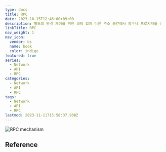 ```yaml
---
type: docs
title: RPC
date: 2023-10-15T12:46:00+09:00
description: 별도의 원격 제어를 위한 코딩 없이 다른 주소 공간에서 함수나 프로시저를 실행할 수 있게하는 프로세스 간 통신 기술
linkTitle: RPC
nav_weight: 1
nav_icon:
  vendor: bs
  name: book
  color: indigo
featured: true
series:
  - Network
  - API
  - RPC
categories:
  - Network
  - API
  - RPC
tags:
  - Network
  - API
  - RPC
lastmod: 2023-11-11T15:58:37.938Z
---
```


![RPC mechanism](/notes/rpc-mechanism.png#center)

## Reference

